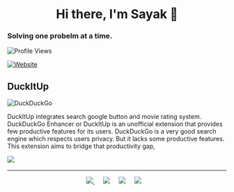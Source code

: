 <h1 align="center"> Hi there, I'm Sayak 👋 </h1>

### Solving one probelm at a time.
![Profile Views](https://komarev.com/ghpvc/?username=sayak9495)

[![Website](https://img.shields.io/website?label=sayaksen.in&style=for-the-badge&url=http%3A%2F%2Fsayaksen.in)](http://sayaksen.in)



## DuckItUp 
![DuckDuckGo](https://www.vectorlogo.zone/logos/duckduckgo/duckduckgo-icon.svg "DuckDuckGo")


DuckItUp integrates search google button and movie rating system. 
DuckDuckGo Enhancer or DuckItUp is an unofficial extension that provides few productive features for its users. DuckDuckGo is a very good search engine which respects users privacy. But it lacks some productive features. This extension aims to bridge that productivity gap,


 <a href="https://chrome.google.com/webstore/detail/duckduckgo-enhancer/jmmkhgopncnabnhkedjfbeappnhfecej"><img src="https://img.shields.io/chrome-web-store/users/jmmkhgopncnabnhkedjfbeappnhfecej?color=yellow&label=extension%20users&style=for-the-badge" /></a>&nbsp;&nbsp;&nbsp;&nbsp;

--- 

<p align="center">
  <a href="https://dev.to/sayak9495"><img src="https://img.shields.io/badge/DEV.TO-%230A0A0A.svg?&style=for-the-badge&logo=dev-dot-to&logoColor=white" />       </a>&nbsp;&nbsp;&nbsp;&nbsp;
 <a href="https://www.linkedin.com/in/sayaksen/"><img src="https://img.shields.io/badge/linkedin-%230077B5.svg?&style=for-the-badge&logo=linkedin&logoColor=white" /></a>&nbsp;&nbsp;&nbsp;&nbsp;
<a href="https://instagram.com/sayaksen"><img src="https://img.shields.io/badge/instagram-%23D14836.svg?&style=for-the-badge&logo=instagram&logoColor=white" /></a>&nbsp;&nbsp;&nbsp;&nbsp;
<a href="https://twitter.com/sayak9495"><img src="https://img.shields.io/badge/twitter-%231DA1F2.svg?&style=for-the-badge&logo=twitter&logoColor=white" /></a>&nbsp;&nbsp;&nbsp;&nbsp;
<p>
